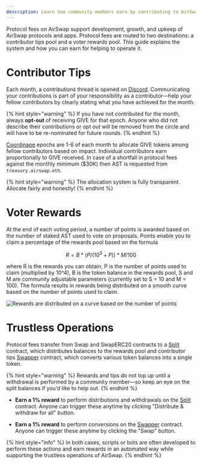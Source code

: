 ```yaml
---
description: Learn how community members earn by contributing to AirSwap
---
```


Protocol fees on AirSwap support development, growth, and upkeep of AirSwap protocols and apps. Protocol fees are routed to two destinations: a contributor tips pool and a voter rewards pool. This guide explains the system and how you can earn for helping to operate it.

# Contributor Tips

Each month, a contributions thread is opened on [Discord](https://discord.gg/Pc6gV3hFjR). Communicating your contributions is part of your responsibility as a contributor—help your fellow contributors by clearly stating what you have achieved for the month.

{% hint style="warning" %}
If you have not contributed for the month, always **opt-out** of receiving GIVE for that epoch. Anyone who did not describe their contributions or opt out will be removed from the circle and will have to be re-nominated for future rounds.
{% endhint %}

[Coordinape](https://coordinape.com) epochs are 1-6 of each month to allocate GIVE tokens among fellow contributors based on impact. Individual contributors earn proportionally to GIVE received. In case of a shortfall in protocol fees against the monthly minimum ($30K) then AST is requested from `treasury.airswap.eth`.

{% hint style="warning" %}
The allocation system is fully transparent. Allocate fairly and honestly!
{% endhint %}

# Voter Rewards

At the end of each voting period, a number of points is awarded based on the number of staked AST used to vote on proposals. Points enable you to claim a percentage of the rewards pool based on the formula

$$
R = B * (P / (10^S +P )) * M/100
$$

where R is the rewards you can obtain, P is the number of points used to claim (multiplied by 10^4), B is the token balance in the rewards pool, S and M are community adjustable parameters (currently set to S = 10 and M = 100). The formula results in rewards being distributed on a smooth curve based on the number of points used to claim.

![Rewards are distributed on a curve based on the number of points](../.gitbook/assets/rewards.svg)

# Trustless Operations

Protocol fees transfer from Swap and SwapERC20 contracts to a [Split](https://docs.splits.org/core/split) contract, which distributes balances to the rewards pool and contributor tips [Swapper](https://docs.splits.org/core/swapper) contract, which converts various token balances into a single token.

{% hint style="warning" %}
Rewards and tips do not top up until a withdrawal is performed by a community member—so keep an eye on the split balances if you’d like to help out.
{% endhint %}

- **Earn a 1% reward** to perform distributions and withdrawals on the [Split](https://app.0xsplits.xyz/accounts/0xaD30f7EEBD9Bd5150a256F47DA41d4403033CdF0/) contract. Anyone can trigger these anytime by clicking "Distribute & withdraw for all" button.

- **Earn a 1% reward** to perform conversions on the [Swapper](https://app.splits.org/accounts/0x8a14D4a671fBe267844B08D9748eD946348aEbFD/) contract. Anyone can trigger these anytime by clicking the "Swap" button.

{% hint style="info" %}
In both cases, scripts or bots are often developed to perform these actions and earn rewards in an automated way while supporting the trustless operations of AirSwap.
{% endhint %}
